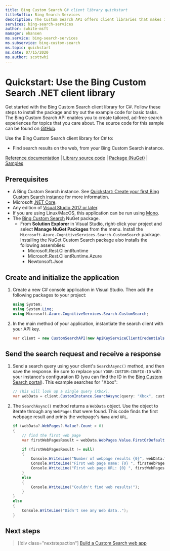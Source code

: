 ```yaml
---
title: Bing Custom Search C# client library quickstart 
titleSuffix: Bing Search Services
description: The Custom Search API offers client libraries that makes it easy to integrate search capabilities into your applications. Use this C# quickstart to send search requests and get back results from your instance.
services: bing-search-services
author: swhite-msft
manager: ehansen
ms.service: bing-search-services
ms.subservice: bing-custom-search
ms.topic: quickstart
ms.date: 07/15/2020
ms.author: scottwhi
---
```


# Quickstart: Use the Bing Custom Search .NET client library

Get started with the Bing Custom Search client library for C#. Follow these steps to install the package and try out the example code for basic tasks. The Bing Custom Search API enables you to create tailored, ad-free search experiences for topics that you care about. The source code for this sample can be found on [GitHub](https://github.com/Azure-Samples/cognitive-services-dotnet-sdk-samples/tree/master/BingSearchv7/BingCustomWebSearch).

Use the Bing Custom Search client library for C# to:

- Find search results on the web, from your Bing Custom Search instance.

[Reference documentation](/dotnet/api/overview/azure/cognitiveservices/client/bingcustomsearch?view=azure-dotnet) | [Library source code](https://github.com/Azure/azure-sdk-for-net/tree/master/sdk/cognitiveservices/Search.BingCustomSearch) | [Package (NuGet)](https://www.nuget.org/packages/Microsoft.Azure.CognitiveServices.Search.CustomSearch/1.2.0) | [Samples](https://github.com/Azure-Samples/cognitive-services-dotnet-sdk-samples)

## Prerequisites

- A Bing Custom Search instance. See [Quickstart: Create your first Bing Custom Search instance](../../how-to/quick-start.md) for more information.
- Microsoft [.NET Core](https://www.microsoft.com/net/download/core).
- Any edition of [Visual Studio 2017 or later](https://www.visualstudio.com/downloads/).
- If you are using Linux/MacOS, this application can be run using [Mono](https://www.mono-project.com/).
- The [Bing Custom Search](https://www.nuget.org/packages/Microsoft.Azure.CognitiveServices.Search.CustomSearch/1.2.0)  NuGet package.
  - From **Solution Explorer** in Visual Studio, right-click your project and select **Manage NuGet Packages** from the menu. Install the `Microsoft.Azure.CognitiveServices.Search.CustomSearch` package. Installing the NuGet Custom Search package also installs the following assemblies:
    - Microsoft.Rest.ClientRuntime
    - Microsoft.Rest.ClientRuntime.Azure
    - Newtonsoft.Json

<!--
[!INCLUDE [bing-custom-search-prerequisites](../../../../includes/bing-custom-search-signup-requirements.md)]
-->

## Create and initialize the application

1. Create a new C# console application in Visual Studio. Then add the following packages to your project:

    ```csharp
    using System;
    using System.Linq;
    using Microsoft.Azure.CognitiveServices.Search.CustomSearch;
    ```

2. In the main method of your application, instantiate the search client with your API key.

    ```csharp
    var client = new CustomSearchAPI(new ApiKeyServiceClientCredentials("YOUR-SUBSCRIPTION-KEY"));
    ```

## Send the search request and receive a response

1. Send a search query using your client's `SearchAsync()` method, and then save the response. Be sure to replace your `YOUR-CUSTOM-CONFIG-ID` with your instance's configuration ID (you can find the ID in the [Bing Custom Search portal](https://www.customsearch.ai/)). This example searches for "Xbox":

    ```csharp
    // This will look up a single query (Xbox).
    var webData = client.CustomInstance.SearchAsync(query: "Xbox", customConfig: Int32.Parse("YOUR-CUSTOM-CONFIG-ID")).Result;
    ```

2. The `SearchAsync()` method returns a `WebData` object. Use the object to iterate through any `WebPages` that were found. This code finds the first webpage result and prints the webpage's `Name` and `URL`.

    ```csharp
    if (webData?.WebPages?.Value?.Count > 0)
    {
        // find the first web page
        var firstWebPagesResult = webData.WebPages.Value.FirstOrDefault();

        if (firstWebPagesResult != null)
        {
            Console.WriteLine("Number of webpage results {0}", webData.WebPages.Value.Count);
            Console.WriteLine("First web page name: {0} ", firstWebPagesResult.Name);
            Console.WriteLine("First web page URL: {0} ", firstWebPagesResult.Url);
        }
        else
        {
            Console.WriteLine("Couldn't find web results!");
        }
    }
    else
    {
        Console.WriteLine("Didn't see any Web data..");
    }
    ```

## Next steps

> [!div class="nextstepaction"]
> [Build a Custom Search web app](../../tutorial/custom-search-web-page.md)
